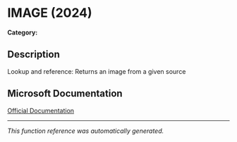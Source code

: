 # IMAGE (2024)

**Category:** 

## Description
Lookup and reference: Returns an image from a given source

## Microsoft Documentation
[Official Documentation](https://support.microsoft.com//en-us/office/image-function-7e112975-5e52-4f2a-b9da-1d913d51f5d5)

---
*This function reference was automatically generated.*
